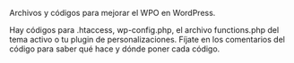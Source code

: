 Archivos y códigos para mejorar el WPO en WordPress.

Hay códigos para .htaccess, wp-config.php, el archivo functions.php del tema activo o tu plugin de personalizaciones. Fíjate en los comentarios del código para saber qué hace y dónde poner cada código.
